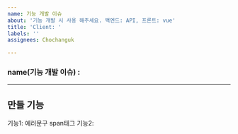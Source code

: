 ```yaml
---
name: 기능 개발 이슈
about: '기능 개발 시 사용 해주세요. 백엔드: API, 프론트: vue'
title: 'Client: '
labels: ''
assignees: Chochanguk

---
```


### name(기능 개발 이슈) :  

---

## 만들 기능
기능1: 에러문구 span태그
기능2:
